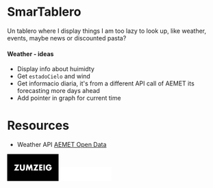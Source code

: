 # SmarTablero
Un tablero where I display things I am too lazy to look up, like weather, events, maybe news or discounted pasta?

#### Weather - ideas
- Display info about huimidty
- Get `estadoCielo` and wind
- Get informacio diaria, it's from a different API call of AEMET its forecasting more days ahead
- Add pointer in graph for current time

# Resources
- Weather API [AEMET Open Data](https://opendata.aemet.es/centrodedescargas/inicio)

<img src="frontend/src/assets/zumzeig.png" width="120" alt="zumzeig"/>

<img src="frontend/src/assets/Logo-Marula-Cafe.png" width="120" alt="zumzeig"/>
